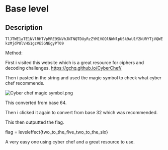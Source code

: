 # Base level

## Description
`TlJTWE1aTE1NVlRHTVpMRE9SNVhJNTNQTDUyRzZYM1VOQlNWNlpUSk9aU1Y2NURYTjVQWEkzMjdPUlVHS1gzVE5GNEgyPT09`

Method:

First i visited this website which is a great resource for ciphers and decoding challenges.
https://gchq.github.io/CyberChef/


Then i pasted in the string and used the magic symbol to check what cyber chef recommends.

![ Cyber chef magic symbol.png](%20Cyber%20chef%20magic%20symbol.png)


This converted from base 64.

Then i clicked it again to convert from base 32 which was recommended.

This then outputted the flag.

flag = leveleffect{two_to_the_five_two_to_the_six}

A very easy one using cyber chef and a great resource to use.
